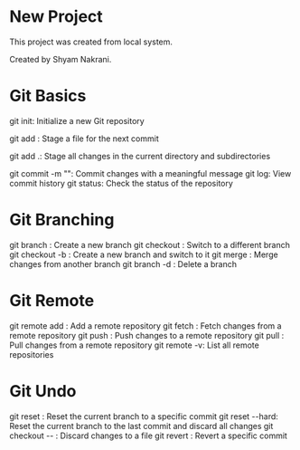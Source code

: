 # New Project

This project was created from local system.

Created by Shyam Nakrani.

# Git Basics

git init: Initialize a new Git repository

git add <file>: Stage a file for the next commit

git add .: Stage all changes in the current directory and subdirectories

git commit -m "<message>": Commit changes with a meaningful message
git log: View commit history
git status: Check the status of the repository

# Git Branching

git branch <branch-name>: Create a new branch
git checkout <branch-name>: Switch to a different branch
git checkout -b <branch-name>: Create a new branch and switch to it
git merge <branch-name>: Merge changes from another branch
git branch -d <branch-name>: Delete a branch

# Git Remote

git remote add <name> <url>: Add a remote repository
git fetch <remote>: Fetch changes from a remote repository
git push <remote> <branch>: Push changes to a remote repository
git pull <remote> <branch>: Pull changes from a remote repository
git remote -v: List all remote repositories

# Git Undo

git reset <commit>: Reset the current branch to a specific commit
git reset --hard: Reset the current branch to the last commit and discard all changes
git checkout -- <file>: Discard changes to a file
git revert <commit>: Revert a specific commit
